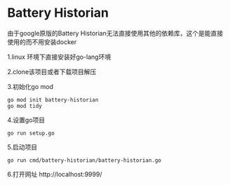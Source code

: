 # Battery Historian
由于google原版的Battery Historian无法直接使用其他的依赖库，这个是能直接使用的而不用安装docker


1.linux 环境下直接安装好go-lang环境

2.clone该项目或者下载项目解压

3.初始化go mod

    go mod init battery-historian
    go mod tidy
   

 4.设置go项目
    
    go run setup.go
    
5.启动项目

    go run cmd/battery-historian/battery-historian.go

6.打开网址 http://localhost:9999/
